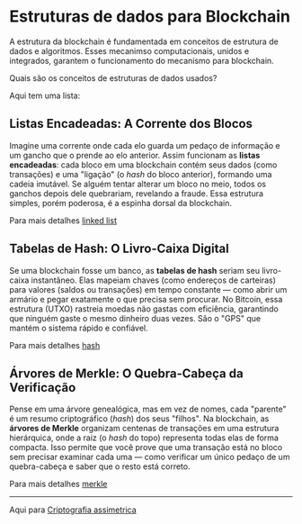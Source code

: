 # Estruturas de dados para Blockchain

A estrutura da blockchain é fundamentada em conceitos de estrutura de dados e algoritmos. Esses mecanimso computacionais, unidos e integrados, garantem o funcionamento do mecanismo para blockchain.

Quais são os conceitos de estruturas de dados usados?

Aqui tem uma lista:

## Listas Encadeadas: A Corrente dos Blocos  

Imagine uma corrente onde cada elo guarda um pedaço de informação e um gancho que o prende ao elo anterior. Assim funcionam as **listas encadeadas**: cada bloco em uma blockchain contém seus dados (como transações) e uma "ligação" (o *hash* do bloco anterior), formando uma cadeia imutável. Se alguém tentar alterar um bloco no meio, todos os ganchos depois dele quebrariam, revelando a fraude. Essa estrutura simples, porém poderosa, é a espinha dorsal da blockchain.  

Para mais detalhes [linked list](../estruturadados/linkedlist/README.md)

## Tabelas de Hash: O Livro-Caixa Digital

Se uma blockchain fosse um banco, as **tabelas de hash** seriam seu livro-caixa instantâneo. Elas mapeiam chaves (como endereços de carteiras) para valores (saldos ou transações) em tempo constante — como abrir um armário e pegar exatamente o que precisa sem procurar. No Bitcoin, essa estrutura (UTXO) rastreia moedas não gastas com eficiência, garantindo que ninguém gaste o mesmo dinheiro duas vezes. São o "GPS" que mantém o sistema rápido e confiável.

Para mais detalhes [hash](../estruturadados/hash/README.md)

## Árvores de Merkle: O Quebra-Cabeça da Verificação

Pense em uma árvore genealógica, mas em vez de nomes, cada "parente" é um resumo criptográfico (*hash*) dos seus "filhos". Na blockchain, as **árvores de Merkle** organizam centenas de transações em uma estrutura hierárquica, onde a raiz (o *hash* do topo) representa todas elas de forma compacta. Isso permite que você prove que uma transação está no bloco sem precisar examinar cada uma — como verificar um único pedaço de um quebra-cabeça e saber que o resto está correto.  

Para mais detalhes [merkle](../estruturadados/merkle/README.md)

---
Aqui para [Criptografia assimetrica](../chaves/README.md)